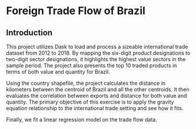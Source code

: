 # Foreign Trade Flow of Brazil

## Introduction
This project utilizes Dask to load and process a sizeable international trade dataset from 2012 to 2018. By mapping the six-digit product designations to two-digit sector designations, it highlights the highest value sectors in the sample period. The project also presents the top 10 traded products in terms of both value and quantity for Brazil. 

Using the country shapefile, the project calculates the distance in kilometers between the centroid of Brazil and all the other centroids. It then evaluates the correlation between exports and distance for both value and quantity. The primary objective of this exercise is to apply the gravity equation relationship to the international trade setting and see how it fits. 

Finally, we fit a linear regression model on the trade flow data. 
